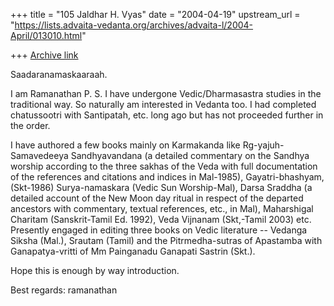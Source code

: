 +++
title = "105 Jaldhar H. Vyas"
date = "2004-04-19"
upstream_url = "https://lists.advaita-vedanta.org/archives/advaita-l/2004-April/013010.html"

+++
[Archive link](https://lists.advaita-vedanta.org/archives/advaita-l/2004-April/013010.html)

Saadaranamaskaaraah.

I am Ramanathan P. S.  I have undergone Vedic/Dharmasastra studies in the
traditional way.  So naturally am interested in Vedanta too.  I had
completed chatussootri with Santipatah, etc. long ago but has not proceeded
further in the order.

I have authored a few books mainly on Karmakanda like Rg-yajuh-Samavedeeya
Sandhyavandana (a detailed commentary on the Sandhya worship according to
the three sakhas of the Veda with full documentation of the references and
citations and indices in Mal-1985), Gayatri-bhashyam, (Skt-1986)
Surya-namaskara (Vedic Sun Worship-Mal), Darsa Sraddha (a detailed account
of the New Moon day ritual in respect of the departed ancestors with
commentary, textual references, etc., in Mal), Maharshigal Charitam
(Sanskrit-Tamil Ed. 1992), Veda Vijnanam (Skt,-Tamil 2003) etc. Presently
engaged in editing three books on Vedic literature  -- Vedanga Siksha
(Mal.), Srautam (Tamil) and the Pitrmedha-sutras of Apastamba with
Ganapatya-vritti of Mm Painganadu Ganapati Sastrin (Skt.).

Hope this is enough by way introduction.

Best regards: ramanathan


